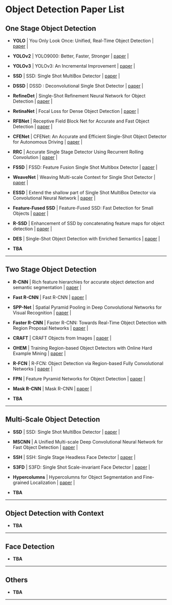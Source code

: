 # Object Detection Paper List

## One Stage Object Detection

* **YOLO** | You Only Look Once: Unified, Real-Time Object Detection | [paper](https://arxiv.org/abs/1506.02640) |

* **YOLOv2** | YOLO9000: Better, Faster, Stronger | [paper](https://arxiv.org/abs/1612.08242) |

* **YOLOv3** | YOLOv3: An Incremental Improvement | [paper](https://arxiv.org/abs/1804.02767) |

* **SSD** | SSD: Single Shot MultiBox Detector | [paper](https://arxiv.org/abs/1512.02325) |

* **DSSD** | DSSD : Deconvolutional Single Shot Detector | [paper](https://arxiv.org/abs/1701.06659) |

* **RefineDet** | Single-Shot Refinement Neural Network for Object Detection | [paper](https://arxiv.org/abs/1711.06897) |

* **RetinaNet** | Focal Loss for Dense Object Detection | [paper](https://arxiv.org/abs/1708.02002) |

* **RFBNet** | Receptive Field Block Net for Accurate and Fast Object Detection | [paper](https://arxiv.org/abs/1711.07767) |

* **CFENet** | CFENet: An Accurate and Efficient Single-Shot Object Detector for Autonomous Driving | [paper](https://arxiv.org/abs/1806.09790) |

* **RRC** | Accurate Single Stage Detector Using Recurrent Rolling Convolution | [paper](https://arxiv.org/abs/1704.05776) | 

* **FSSD** | FSSD: Feature Fusion Single Shot Multibox Detector | [paper](https://arxiv.org/abs/1712.00960) |

* **WeaveNet** | Weaving Multi-scale Context for Single Shot Detector | [paper](https://arxiv.org/abs/1712.03149) |

* **ESSD** | Extend the shallow part of Single Shot MultiBox Detector via Convolutional Neural Network | [paper](https://arxiv.org/abs/1801.05918) |

* **Feature-Fused SSD** | Feature-Fused SSD: Fast Detection for Small Objects | [paper](https://arxiv.org/abs/1709.05054) |

* **R-SSD** | Enhancement of SSD by concatenating feature maps for object detection | [paper](https://arxiv.org/abs/1705.09587) |

* **DES** | Single-Shot Object Detection with Enriched Semantics | [paper](https://arxiv.org/abs/1712.00433) |

* **TBA**

----

## Two Stage Object Detection

* **R-CNN** | Rich feature hierarchies for accurate object detection and semantic segmentation | [paper](https://arxiv.org/abs/1311.2524) |

* **Fast R-CNN** | Fast R-CNN | [paper](https://arxiv.org/abs/1504.08083) |

* **SPP-Net** | Spatial Pyramid Pooling in Deep Convolutional Networks for Visual Recognition | [paper](https://arxiv.org/abs/1406.4729) |

* **Faster R-CNN** | Faster R-CNN: Towards Real-Time Object Detection with Region Proposal Networks | [paper](https://arxiv.org/abs/1506.01497) |

* **CRAFT** | CRAFT Objects from Images | [paper](https://arxiv.org/abs/1604.03239) |

* **OHEM** | Training Region-based Object Detectors with Online Hard Example Mining | [paper](https://arxiv.org/abs/1604.03540) |

* **R-FCN** | R-FCN: Object Detection via Region-based Fully Convolutional Networks | [paper](http://arxiv.org/abs/1605.06409) |

* **FPN** | Feature Pyramid Networks for Object Detection | [paper](https://arxiv.org/abs/1612.03144) |

* **Mask R-CNN** | Mask R-CNN | [paper](https://arxiv.org/abs/1703.06870) |

* **TBA**

----

## Multi-Scale Object Detection

* **SSD** | SSD: Single Shot MultiBox Detector | [paper](https://arxiv.org/abs/1512.02325) |

* **MSCNN** | A Unified Multi-scale Deep Convolutional Neural Network for Fast Object Detection | [paper](https://arxiv.org/abs/1607.07155) |

* **SSH** | SSH: Single Stage Headless Face Detector | [paper](https://arxiv.org/abs/1708.03979) |

* **S3FD** | S3FD: Single Shot Scale-invariant Face Detector | [paper](https://arxiv.org/abs/1708.05237) |

* **Hypercolumns** | Hypercolumns for Object Segmentation and Fine-grained Localization | [paper](https://arxiv.org/abs/1411.5752) |

* **TBA**

----

## Object Detection with Context

* **TBA**

----

## Face Detection

* **TBA**

----

## Others

* **TBA**

----

